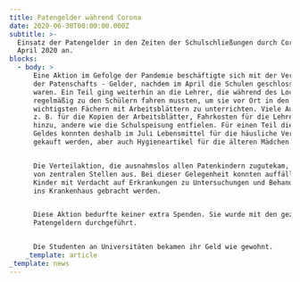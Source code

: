 ```yaml
---
title: Patengelder während Corona
date: 2020-06-30T00:00:00.000Z
subtitle: >-
  Einsatz der Patengelder in den Zeiten der Schulschließungen durch Corona von
  April 2020 an.
blocks:
  - body: >
      Eine Aktion im Gefolge der Pandemie beschäftigte sich mit der Verteilung
      der Patenschafts - Gelder, nachdem im April die Schulen geschlossen worden
      waren. Ein Teil ging weiterhin an die Lehrer, die während des Lockdowns
      regelmäßig zu den Schülern fahren mussten, um sie vor Ort in den
      wichtigsten Fächern mit Arbeitsblättern zu unterrichten. Viele Ausgaben,
      z. B. für die Kopien der Arbeitsblätter, Fahrkosten für die Lehrer kamen
      hinzu, andere wie die Schulspeisung entfielen. Für einen Teil dieses
      Geldes konnten deshalb im Juli Lebensmittel für die häusliche Versorgung
      gekauft werden, aber auch Hygieneartikel für die älteren Mädchen.


      Die Verteilaktion, die ausnahmslos allen Patenkindern zugutekam, erfolgte
      von zentralen Stellen aus. Bei dieser Gelegenheit konnten auffällige
      Kinder mit Verdacht auf Erkrankungen zu Untersuchungen und Behandlungen
      ins Krankenhaus gebracht werden.


      Diese Aktion bedurfte keiner extra Spenden. Sie wurde mit den gezahlten
      Patengeldern durchgeführt.


      Die Studenten an Universitäten bekamen ihr Geld wie gewohnt.
    _template: article
_template: news
---
```


